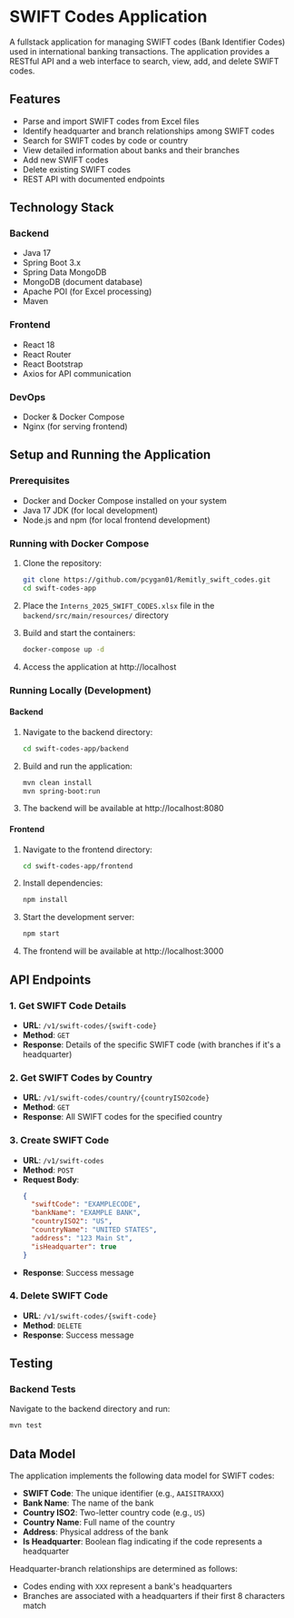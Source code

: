 # SWIFT Codes Application

A fullstack application for managing SWIFT codes (Bank Identifier Codes) used in international banking transactions. The application provides a RESTful API and a web interface to search, view, add, and delete SWIFT codes.

## Features

- Parse and import SWIFT codes from Excel files
- Identify headquarter and branch relationships among SWIFT codes
- Search for SWIFT codes by code or country
- View detailed information about banks and their branches
- Add new SWIFT codes
- Delete existing SWIFT codes
- REST API with documented endpoints

## Technology Stack

### Backend
- Java 17
- Spring Boot 3.x
- Spring Data MongoDB
- MongoDB (document database)
- Apache POI (for Excel processing)
- Maven

### Frontend
- React 18
- React Router
- React Bootstrap
- Axios for API communication

### DevOps
- Docker & Docker Compose
- Nginx (for serving frontend)


## Setup and Running the Application

### Prerequisites
- Docker and Docker Compose installed on your system
- Java 17 JDK (for local development)
- Node.js and npm (for local frontend development)

### Running with Docker Compose

1. Clone the repository:
   ```bash
   git clone https://github.com/pcygan01/Remitly_swift_codes.git
   cd swift-codes-app
   ```

2. Place the `Interns_2025_SWIFT_CODES.xlsx` file in the `backend/src/main/resources/` directory

3. Build and start the containers:
   ```bash
   docker-compose up -d
   ```

4. Access the application at http://localhost

### Running Locally (Development)

#### Backend

1. Navigate to the backend directory:
   ```bash
   cd swift-codes-app/backend
   ```

2. Build and run the application:
   ```bash
   mvn clean install
   mvn spring-boot:run
   ```

3. The backend will be available at http://localhost:8080

#### Frontend

1. Navigate to the frontend directory:
   ```bash
   cd swift-codes-app/frontend
   ```

2. Install dependencies:
   ```bash
   npm install
   ```

3. Start the development server:
   ```bash
   npm start
   ```

4. The frontend will be available at http://localhost:3000

## API Endpoints

### 1. Get SWIFT Code Details

- **URL**: `/v1/swift-codes/{swift-code}`
- **Method**: `GET`
- **Response**: Details of the specific SWIFT code (with branches if it's a headquarter)

### 2. Get SWIFT Codes by Country

- **URL**: `/v1/swift-codes/country/{countryISO2code}`
- **Method**: `GET`
- **Response**: All SWIFT codes for the specified country

### 3. Create SWIFT Code

- **URL**: `/v1/swift-codes`
- **Method**: `POST`
- **Request Body**:
  ```json
  {
    "swiftCode": "EXAMPLECODE",
    "bankName": "EXAMPLE BANK",
    "countryISO2": "US",
    "countryName": "UNITED STATES",
    "address": "123 Main St",
    "isHeadquarter": true
  }
  ```
- **Response**: Success message

### 4. Delete SWIFT Code

- **URL**: `/v1/swift-codes/{swift-code}`
- **Method**: `DELETE`
- **Response**: Success message

## Testing

### Backend Tests

Navigate to the backend directory and run:
```bash
mvn test
```

## Data Model

The application implements the following data model for SWIFT codes:

- **SWIFT Code**: The unique identifier (e.g., `AAISITRAXXX`)
- **Bank Name**: The name of the bank
- **Country ISO2**: Two-letter country code (e.g., `US`)
- **Country Name**: Full name of the country
- **Address**: Physical address of the bank
- **Is Headquarter**: Boolean flag indicating if the code represents a headquarter

Headquarter-branch relationships are determined as follows:
- Codes ending with `XXX` represent a bank's headquarters
- Branches are associated with a headquarters if their first 8 characters match